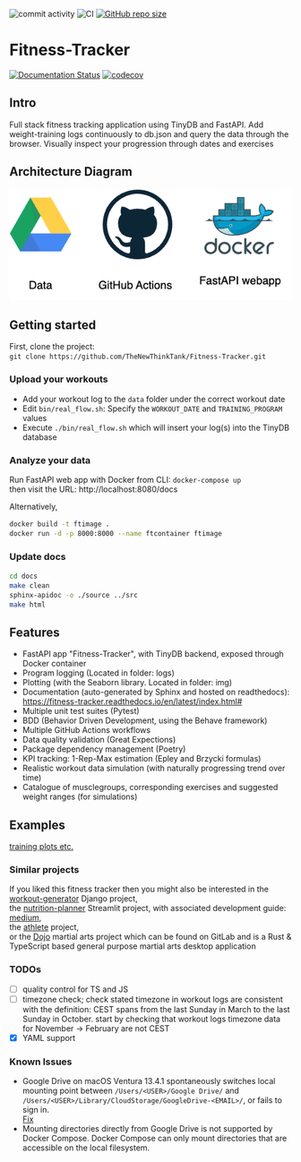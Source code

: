 ![commit activity](https://img.shields.io/github/commit-activity/m/TheNewThinkTank/fitness-tracker)
![CI](https://github.com/TheNewThinkTank/fitness-tracker/actions/workflows/wf.yml/badge.svg)
[![GitHub repo size](https://img.shields.io/github/repo-size/TheNewThinkTank/fitness-tracker?style=flat&logo=github&logoColor=whitesmoke&label=Repo%20Size)](https://github.com/TheNewThinkTank/fitness-tracker/archive/refs/heads/main.zip)
# Fitness-Tracker

[![Documentation Status](https://readthedocs.org/projects/fitness-tracker/badge/?version=latest)](https://fitness-tracker.readthedocs.io/en/latest/?badge=latest)
[![codecov](https://codecov.io/gh/TheNewThinkTank/Fitness-Tracker/branch/main/graph/badge.svg?token=CKAX4A3JQF)](https://codecov.io/gh/TheNewThinkTank/Fitness-Tracker)

<!-- ![simulation-wf](https://github.com/TheNewThinkTank/Fitness-Tracker/actions/workflows/simulation-wf.yml/badge.svg) -->

## Intro

Full stack fitness tracking application using TinyDB and FastAPI.
Add weight-training logs continuously to db.json and query the data through the browser.
Visually inspect your progression through dates and exercises

## Architecture Diagram
![architecture](img/architecture.png)

## Getting started

First, clone the project:<br>
`git clone https://github.com/TheNewThinkTank/Fitness-Tracker.git`

### Upload your workouts

- Add your workout log to the `data` folder under the correct workout date
- Edit `bin/real_flow.sh`: Specify the `WORKOUT_DATE` and `TRAINING_PROGRAM` values
- Execute `./bin/real_flow.sh` which will insert your log(s) into the TinyDB database

### Analyze your data

Run FastAPI web app with Docker from CLI:
`docker-compose up`<br>
then visit the URL: http://localhost:8080/docs

Alternatively,

```BASH
docker build -t ftimage .
docker run -d -p 8000:8000 --name ftcontainer ftimage
```

### Update docs

```BASH
cd docs
make clean
sphinx-apidoc -o ./source ../src
make html
```

## Features

- FastAPI app "Fitness-Tracker", with TinyDB backend, exposed through Docker container
- Program logging (Located in folder: logs)
- Plotting (with the Seaborn library. Located in folder: img)
- Documentation (auto-generated by Sphinx and hosted on readthedocs):
  https://fitness-tracker.readthedocs.io/en/latest/index.html#
- Multiple unit test suites (Pytest)
- BDD (Behavior Driven Development, using the Behave framework)
- Multiple GitHub Actions workflows
- Data quality validation (Great Expections)
- Package dependency management (Poetry)
- KPI tracking: 1-Rep-Max estimation (Epley and Brzycki formulas)
- Realistic workout data simulation (with naturally progressing trend over time)
- Catalogue of musclegroups, corresponding exercises and suggested weight ranges (for simulations)

## Examples

[training plots etc.](project_docs/examples/EXAMPLES.md)

### Similar projects
If you liked this fitness tracker then you might also be interested in
the [workout-generator](https://github.com/TheNewThinkTank/workout-generator) Django project,<br>
the [nutrition-planner](https://github.com/TheNewThinkTank/nutrition-planner) Streamlit project, with associated development guide:<br>
[medium](https://medium.com/@GustavCollinRasmussen/build-a-nutrition-app-on-streamlit-8c4f01229989),<br>
the [athlete](https://github.com/TheNewThinkTank/athlete) project,<br>
or the [Dojo](https://gitlab.com/sports-tracking/dojo) martial arts project
which can be found on GitLab and is a Rust & TypeScript based general purpose martial arts desktop application

<!--
## Upcoming features
- download db.yml and run python analysys and plotting code on it,
  using: https://github.com/marketplace/actions/interact-with-google-drive
- deploy and host containerized app on Raspberry Pi
- Add muscle groups to log file name
- ML models (Scikit Learn)
- Bodily strength-ratio tracking (determine baseline, ideal-ranges, and compare the two)
- Dashboard
- Add key exercises (benchpress, squat, deadlift) to dashboard
- Hosting on PyPi (automated deploy with GitHub Actions)
- Identify musclegroups and exercises with best or worst progression
- Add cardio tracking (integrate app with Strava)
-->

### TODOs
- [ ] quality control for TS and JS
- [ ] timezone check; check stated timezone in workout logs are consistent with the definition:
      CEST spans from the last Sunday in March to the last Sunday in October.
      start by checking that workout logs timezone data for November -> February are not CEST
- [x] YAML support

### Known Issues
* Google Drive on macOS Ventura 13.4.1 spontaneously switches local mounting point between
`/Users/<USER>/Google Drive/` and
`/Users/<USER>/Library/CloudStorage/GoogleDrive-<EMAIL>/`, or fails to sign in.<br>
[Fix](known_issues/macos_ventura_google_drive.md)
* Mounting directories directly from Google Drive is not supported by Docker Compose. Docker Compose can only mount directories that are accessible on the local filesystem.
